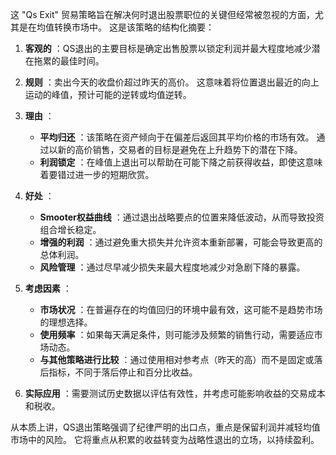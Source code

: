 这 "Qs Exit" 贸易策略旨在解决何时退出股票职位的关键但经常被忽视的方面，尤其是在均值转换市场中。 这是该策略的结构化摘要：

1. **客观的** ：QS退出的主要目标是确定出售股票以锁定利润并最大程度地减少潜在拖累的最佳时间。

2. **规则** ：卖出今天的收盘价超过昨天的高价。 这意味着将位置退出最近的向上运动的峰值，预计可能的逆转或均值逆转。

3. **理由** ：
   - **平均归还** ：该策略在资产倾向于在偏差后返回其平均价格的市场有效。 通过以新的高价销售，交易者的目标是避免在上升趋势下的潜在下降。
   - **利润锁定** ：在峰值上退出可以帮助在可能下降之前获得收益，即使这意味着要错过进一步的短期欣赏。

4. **好处** ：
   - **Smooter权益曲线** ：通过退出战略要点的位置来降低波动，从而导致投资组合增长稳定。
   - **增强的利润** ：通过避免重大损失并允许资本重新部署，可能会导致更高的总体利润。
   - **风险管理** ：通过尽早减少损失来最大程度地减少对急剧下降的暴露。

5. **考虑因素** ：
   - **市场状况** ：在普遍存在的均值回归的环境中最有效，这可能不是趋势市场的理想选择。
   - **使用频率** ：如果每天满足条件，则可能涉及频繁的销售行动，需要适应市场动态。
   - **与其他策略进行比较** ：通过使用相对参考点（昨天的高）而不是固定或落后指标，不同于落后停止和百分比收益。

6. **实际应用** ：需要测试历史数据以评估有效性，并考虑可能影响收益的交易成本和税收。

从本质上讲，QS退出策略强调了纪律严明的出口点，重点是保留利润并减轻均值市场中的风险。 它将重点从积累的收益转变为战略性退出的立场，以持续盈利。